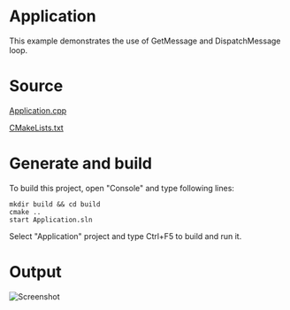 # Application

This example demonstrates the use of GetMessage and DispatchMessage loop.

# Source

[Application.cpp](Application.cpp)

[CMakeLists.txt](CMakeLists.txt)

# Generate and build

To build this project, open "Console" and type following lines:

``` shell
mkdir build && cd build
cmake .. 
start Application.sln
```

Select "Application" project and type Ctrl+F5 to build and run it.

# Output

![Screenshot](../../../../docs/Pictures/Application.png)
